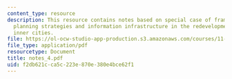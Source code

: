 ```yaml
---
content_type: resource
description: This resource contains notes based on special case of framework about
  planning strategies and information infrastructure in the redevelopment of U.S.
  inner cities.
file: https://ol-ocw-studio-app-production.s3.amazonaws.com/courses/11-522-research-seminar-on-urban-information-systems-fall-2005/f2db621cca5c223e870e380e4bce62f1_notes_4.pdf
file_type: application/pdf
resourcetype: Document
title: notes_4.pdf
uid: f2db621c-ca5c-223e-870e-380e4bce62f1
---
```

